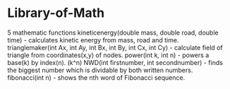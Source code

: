 # Library-of-Math
5 mathematic  functions 
kineticenergy(double mass, double road, double time) - calculates kinetic energy from mass, road and time.
trianglemaker(int Ax, int Ay, int Bx, int By, int Cx, int Cy) - calculate field of triangle from coordinates(x,y) of nodes.
power(int k, int n) - powers a base(k) by index(n). (k^n)
NWD(int firstnumber, int secondnumber) - finds the biggest number which is dividable by both written numbers.
fibonacci(int n) - shows the nth word of Fibonacci sequence.

